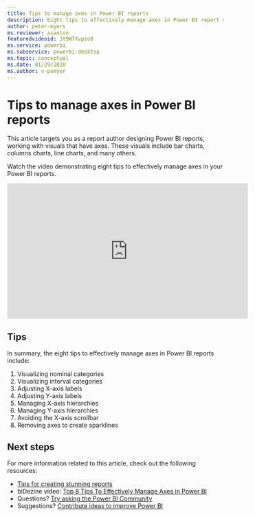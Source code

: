 ```yaml
---
title: Tips to manage axes in Power BI reports
description: Eight tips to effectively manage axes in Power BI report visuals, in Power BI Desktop or the Power BI service.
author: peter-myers
ms.reviewer: asaxton
featuredvideoid: 3t9W7Xvpzo0
ms.service: powerbi
ms.subservice: powerbi-desktop
ms.topic: conceptual
ms.date: 01/29/2020
ms.author: v-pemyer
---
```


# Tips to manage axes in Power BI reports

This article targets you as a report author designing Power BI reports, working with visuals that have axes. These visuals include bar charts, columns charts, line charts, and many others.

Watch the video demonstrating eight tips to effectively manage axes in your Power BI reports.

<iframe width="560" height="315" src="https://www.youtube.com/embed/3t9W7Xvpzo0" frameborder="0" allowfullscreen></iframe>

## Tips

In summary, the eight tips to effectively manage axes in Power BI reports include:

1. Visualizing nominal categories
1. Visualizing interval categories
1. Adjusting X-axis labels
1. Adjusting Y-axis labels
1. Managing X-axis hierarchies
1. Managing Y-axis hierarchies
1. Avoiding the X-axis scrollbar
1. Removing axes to create sparklines

## Next steps

For more information related to this article, check out the following resources:

- [Tips for creating stunning reports](../power-bi-reports-tips-and-tricks-for-creating.md)
- biDezine video: [Top 8 Tips To Effectively Manage Axes in Power BI](https://www.youtube.com/watch?v=3t9W7Xvpzo0)
- Questions? [Try asking the Power BI Community](https://community.powerbi.com/)
- Suggestions? [Contribute ideas to improve Power BI](https://ideas.powerbi.com)
